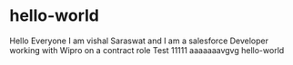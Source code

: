 # hello-world

Hello Everyone I am vishal Saraswat and I am a salesforce Developer working with Wipro on a contract role
Test 11111 aaaaaaavgvg
hello-world
